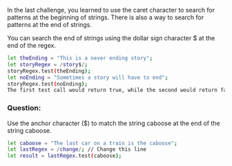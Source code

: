 In the last challenge, you learned to use the caret character to search for patterns at the beginning of strings. There is also a way to search for patterns at the end of strings.

You can search the end of strings using the dollar sign character $ at the end of the regex.
```bash
let theEnding = "This is a never ending story";
let storyRegex = /story$/;
storyRegex.test(theEnding);
let noEnding = "Sometimes a story will have to end";
storyRegex.test(noEnding);
The first test call would return true, while the second would return false.
```
### Question:
Use the anchor character ($) to match the string caboose at the end of the string caboose.
```bash
let caboose = "The last car on a train is the caboose";
let lastRegex = /change/; // Change this line
let result = lastRegex.test(caboose);
```